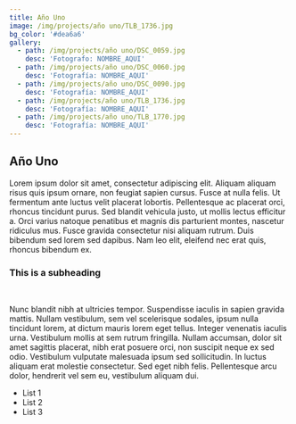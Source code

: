 ```yaml
---
title: Año Uno
image: /img/projects/año uno/TLB_1736.jpg
bg_color: '#dea6a6'
gallery:
  - path: /img/projects/año uno/DSC_0059.jpg
    desc: 'Fotografo: NOMBRE_AQUI'
  - path: /img/projects/año uno/DSC_0060.jpg
    desc: 'Fotografía: NOMBRE_AQUI'
  - path: /img/projects/año uno/DSC_0090.jpg
    desc: 'Fotografía: NOMBRE_AQUI'
  - path: /img/projects/año uno/TLB_1736.jpg
    desc: 'Fotografía: NOMBRE_AQUI'
  - path: /img/projects/año uno/TLB_1770.jpg
    desc: 'Fotografía: NOMBRE_AQUI'
---
```


## A&ntilde;o Uno

Lorem ipsum dolor sit amet, consectetur adipiscing elit. Aliquam aliquam risus quis ipsum ornare, non feugiat sapien cursus. Fusce at nulla felis. Ut fermentum ante luctus velit placerat lobortis. Pellentesque ac placerat orci, rhoncus tincidunt purus. Sed blandit vehicula justo, ut mollis lectus efficitur a. Orci varius natoque penatibus et magnis dis parturient montes, nascetur ridiculus mus. Fusce gravida consectetur nisi aliquam rutrum. Duis bibendum sed lorem sed dapibus. Nam leo elit, eleifend nec erat quis, rhoncus bibendum ex.

### This is a subheading

&nbsp;

Nunc blandit nibh at ultricies tempor. Suspendisse iaculis in sapien gravida mattis. Nullam vestibulum, sem vel scelerisque sodales, ipsum nulla tincidunt lorem, at dictum mauris lorem eget tellus. Integer venenatis iaculis urna. Vestibulum mollis at sem rutrum fringilla. Nullam accumsan, dolor sit amet sagittis placerat, nibh erat posuere orci, non suscipit neque ex sed odio. Vestibulum vulputate malesuada ipsum sed sollicitudin. In luctus aliquam erat molestie consectetur. Sed eget nibh felis. Pellentesque arcu dolor, hendrerit vel sem eu, vestibulum aliquam dui.

* List 1
* List 2
* List 3